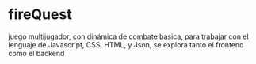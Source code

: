 # fireQuest
juego multijugador, con dinámica de combate básica, para trabajar con el lenguaje de Javascript, CSS, HTML, y Json, se explora tanto el frontend como el backend
